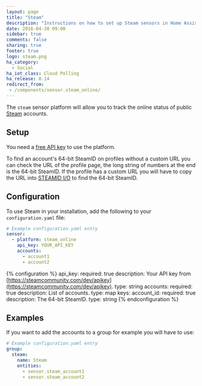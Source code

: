 ```yaml
---
layout: page
title: "Steam"
description: "Instructions on how to set up Steam sensors in Home Assistant."
date: 2016-04-30 09:00
sidebar: true
comments: false
sharing: true
footer: true
logo: steam.png
ha_category:
  - Social
ha_iot_class: Cloud Polling
ha_release: 0.14
redirect_from:
 - /components/sensor.steam_online/
---
```


The `steam` sensor platform will allow you to track the online status of public [Steam](https://steamcommunity.com) accounts.

## Setup

You need a [free API key](https://steamcommunity.com/dev/apikey) to use the platform.

To find an account's 64-bit SteamID on profiles without a custom URL you can check the URL of the profile page, the long string of numbers at the end is the 64-bit SteamID. If the profile has a custom URL you will have to copy the URL into [STEAMID I/O](https://steamid.io/) to find the 64-bit SteamID.

## Configuration

To use Steam in your installation, add the following to your `configuration.yaml` file:

```yaml
# Example configuration.yaml entry
sensor:
  - platform: steam_online
    api_key: YOUR_API_KEY
    accounts:
      - account1
      - account2
```

{% configuration %}
api_key:
  required: true
  description: Your API key from [https://steamcommunity.com/dev/apikey](https://steamcommunity.com/dev/apikey).
  type: string
accounts:
  required: true
  description: List of accounts.
  type: map
  keys:
    account_id:
      required: true
      description: The 64-bit SteamID.
      type: string
{% endconfiguration %}

## Examples

If you want to add the accounts to a group for example you will have to use:

```yaml
# Example configuration.yaml entry
group:
  steam:
    name: Steam
    entities:
      - sensor.steam_account1
      - sensor.steam_account2
```
